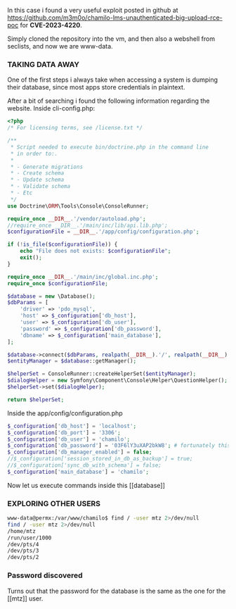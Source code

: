 In this case i found a very useful exploit posted in github at https://github.com/m3m0o/chamilo-lms-unauthenticated-big-upload-rce-poc for **CVE-2023-4220**. 

Simply cloned the repository into the vm, and then also a webshell from seclists, and now we are www-data.

### TAKING DATA AWAY

One of the first steps i always take when accessing a system is dumping their database, since most apps store credentials in plaintext. 

After a bit of searching i found the following information regarding the website. Inside cli-config.php:

```php
<?php
/* For licensing terms, see /license.txt */

/**
 * Script needed to execute bin/doctrine.php in the command line
 * in order to:.
 *
 * - Generate migrations
 * - Create schema
 * - Update schema
 * - Validate schema
 * - Etc
 */
use Doctrine\ORM\Tools\Console\ConsoleRunner;

require_once __DIR__.'/vendor/autoload.php';
//require_once __DIR__.'/main/inc/lib/api.lib.php';
$configurationFile = __DIR__.'/app/config/configuration.php';

if (!is_file($configurationFile)) {
    echo "File does not exists: $configurationFile";
    exit();
}

require_once __DIR__.'/main/inc/global.inc.php';
require_once $configurationFile;

$database = new \Database();
$dbParams = [
    'driver' => 'pdo_mysql',
    'host' => $_configuration['db_host'],
    'user' => $_configuration['db_user'],
    'password' => $_configuration['db_password'],
    'dbname' => $_configuration['main_database'],
];

$database->connect($dbParams, realpath(__DIR__).'/', realpath(__DIR__).'/');
$entityManager = $database::getManager();

$helperSet = ConsoleRunner::createHelperSet($entityManager);
$dialogHelper = new Symfony\Component\Console\Helper\QuestionHelper();
$helperSet->set($dialogHelper);

return $helperSet;

```

Inside the app/config/configuration.php

```php
$_configuration['db_host'] = 'localhost';
$_configuration['db_port'] = '3306';
$_configuration['db_user'] = 'chamilo';
$_configuration['db_password'] = '03F6lY3uXAP2bkW8'; # fortunately this is the password for mtz
$_configuration['db_manager_enabled'] = false;
//$_configuration['session_stored_in_db_as_backup'] = true;
//$_configuration['sync_db_with_schema'] = false;
$_configuration['main_database'] = 'chamilo';
```

Now let us execute commands inside this [[database]]

### EXPLORING OTHER USERS

```bash
www-data@permx:/var/www/chamilo$ find / -user mtz 2>/dev/null
find / -user mtz 2>/dev/null
/home/mtz
/run/user/1000
/dev/pts/4
/dev/pts/3
/dev/pts/2
```

### Password discovered

Turns out that the password for the database is the same as the one for the [[mtz]] user.
